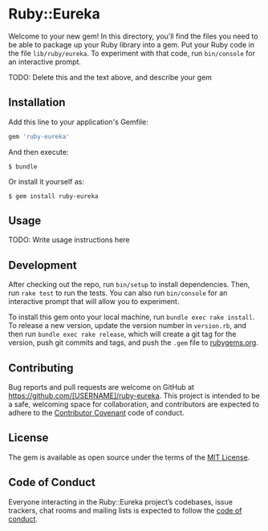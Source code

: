 # Ruby::Eureka

<!-- sh -c 'java -jar bin/sidecar-1.0.jar --side-app-name=cloud-rails --eureka-url=http://eureka:8761/eureka/' -->

Welcome to your new gem! In this directory, you'll find the files you need to be able to package up your Ruby library into a gem. Put your Ruby code in the file `lib/ruby/eureka`. To experiment with that code, run `bin/console` for an interactive prompt.

TODO: Delete this and the text above, and describe your gem

## Installation

Add this line to your application's Gemfile:

```ruby
gem 'ruby-eureka'
```

And then execute:

    $ bundle

Or install it yourself as:

    $ gem install ruby-eureka

## Usage

TODO: Write usage instructions here

## Development

After checking out the repo, run `bin/setup` to install dependencies. Then, run `rake test` to run the tests. You can also run `bin/console` for an interactive prompt that will allow you to experiment.

To install this gem onto your local machine, run `bundle exec rake install`. To release a new version, update the version number in `version.rb`, and then run `bundle exec rake release`, which will create a git tag for the version, push git commits and tags, and push the `.gem` file to [rubygems.org](https://rubygems.org).

## Contributing

Bug reports and pull requests are welcome on GitHub at https://github.com/[USERNAME]/ruby-eureka. This project is intended to be a safe, welcoming space for collaboration, and contributors are expected to adhere to the [Contributor Covenant](http://contributor-covenant.org) code of conduct.

## License

The gem is available as open source under the terms of the [MIT License](https://opensource.org/licenses/MIT).

## Code of Conduct

Everyone interacting in the Ruby::Eureka project’s codebases, issue trackers, chat rooms and mailing lists is expected to follow the [code of conduct](https://github.com/[USERNAME]/ruby-eureka/blob/master/CODE_OF_CONDUCT.md).
